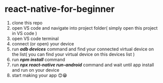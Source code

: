 # react-native-for-beginner

1) clone this repo
2) open VS code and navigate into project folder( simply open this project in VS code ) 
3) open VS code terminal
4) connect (or open) your device
5) run ***adb devices*** command and find your connected virtual device on the list( you can find your virtual device on this devices list ) 
6) run ***npm install*** command
7) run ***npx react-native run-android*** command and wait until app install and run on your device
8) start making your app 😊😁
